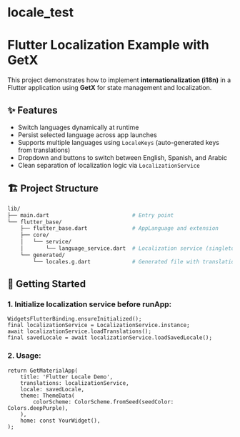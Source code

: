 # locale_test

# Flutter Localization Example with GetX

This project demonstrates how to implement **internationalization (i18n)** in a Flutter application using **GetX** for state management and localization.

## ✨ Features

* Switch languages dynamically at runtime
* Persist selected language across app launches
* Supports multiple languages using `LocaleKeys` (auto-generated keys from translations)
* Dropdown and buttons to switch between English, Spanish, and Arabic
* Clean separation of localization logic via `LocalizationService`

## 🏗️ Project Structure

```bash
lib/
├── main.dart                          # Entry point
└── flutter_base/
    ├── flutter_base.dart              # AppLanguage and extension
    ├── core/
    │   └── service/
    │       └── language_service.dart  # Localization service (singleton)
    └── generated/
        └── locales.g.dart             # Generated file with translation keys
```

## 🚀 Getting Started

### 1. Initialize localization service before runApp:

```
WidgetsFlutterBinding.ensureInitialized();
final localizationService = LocalizationService.instance;
await localizationService.loadTranslations();
final savedLocale = await localizationService.loadSavedLocale();
```

### 2. Usage:

```
return GetMaterialApp(
    title: 'Flutter Locale Demo',
    translations: localizationService,
    locale: savedLocale,
    theme: ThemeData(
        colorScheme: ColorScheme.fromSeed(seedColor: Colors.deepPurple),
    ),
    home: const YourWidget(),
);
```
